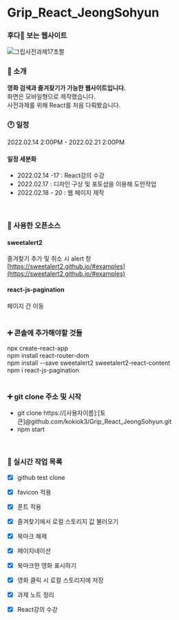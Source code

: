 # Grip_React_JeongSohyun
### 후다🐔 보는 웹사이트
![그립사전과제17초짤](https://user-images.githubusercontent.com/84312457/154858169-89f61c95-7419-4eb4-bb7f-5df350275f2c.gif)

### 💬 소개
**영화 검색과 즐겨찾기가 가능한 웹사이트입니다.**  
화면은 모바일형으로 제작했습니다.  
사전과제를 위해 React를 처음 다뤄봤습니다.  

### 🕐 일정
2022.02.14 2:00PM - 2022.02.21 2:00PM

#### 일정 세분화
- 2022.02.14 -17 : React강의 수강
- 2022.02.17 : 디자인 구상 및 포토샵을 이용해 도안작업
- 2022.02.18 - 20 : 웹 페이지 제작
<br>

### 🎁 사용한 오픈소스
#### sweetalert2 
즐겨찾기 추가 및 취소 시 alert 창  
[https://sweetalert2.github.io/#examples](https://sweetalert2.github.io/#examples)  
#### react-js-pagination
페이지 간 이동  
<br>

### ➕ 콘솔에 추가해야할 것들
npx create-react-app  
npm install react-router-dom  
npm install --save sweetalert2 sweetalert2-react-content  
npm i react-js-pagination  
<br>

### ➕ git clone 주소 및 시작
- git clone https://[사용자이름]:[토큰]@github.com/kokiok3/Grip_React_JeongSohyun.git  
- npm start
<br>

### 📜 실시간 작업 목록
- [x] github test clone 
- [x] favicon 적용
- [x] 폰트 적용
- [x] 즐겨찾기에서 로컬 스토리지 값 불러오기
- [x] 북마크 해제
- [x] 페이지네이션
- [x] 북마크한 영화 표시하기
- [x] 영화 클릭 시 로컬 스토리지에 저장
- [x] 과제 노트 정리
- [x] React강의 수강

